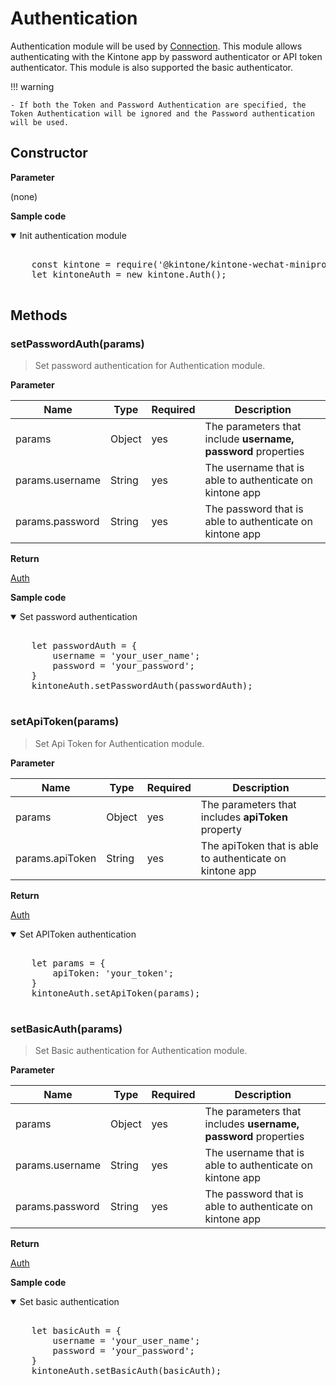 # Authentication

Authentication module will be used by [Connection](../connection).
This module allows authenticating with the Kintone app by password authenticator or API token authenticator. This module is also supported the basic authenticator.

!!! warning

    - If both the Token and Password Authentication are specified, the Token Authentication will be ignored and the Password authentication will be used.

## Constructor

**Parameter**

(none)

**Sample code**

<details class="tab-container" open>
<Summary>Init authentication module</Summary>

<pre class="inline-code">

    const kintone = require('@kintone/kintone-wechat-miniprogram-sdk');
    let kintoneAuth = new kintone.Auth();

</pre>

</details>

## Methods

### setPasswordAuth(params)

> Set password authentication for Authentication module.

**Parameter**

| Name| Type| Required| Description |
| --- | --- | --- | --- |
| params | Object | yes | The parameters that include **username, password** properties
| params.username | String | yes | The username that is able to authenticate on kintone app
| params.password | String | yes | The password that is able to authenticate on kintone app

**Return**

[Auth](../authentication)

**Sample code**

<details class="tab-container" open>
<Summary>Set password authentication</Summary>

<pre class="inline-code">

    let passwordAuth = {
        username = 'your_user_name';
        password = 'your_password';
    }
    kintoneAuth.setPasswordAuth(passwordAuth);

</pre>

</details>

### setApiToken(params)

> Set Api Token for Authentication module.

**Parameter**

| Name| Type| Required| Description |
| --- | --- | --- | --- |
| params | Object | yes | The parameters that includes **apiToken** property 
| params.apiToken | String | yes | The apiToken that is able to authenticate on kintone app

**Return**

[Auth](../authentication)


<details class="tab-container" open>
<Summary>Set APIToken authentication</Summary>

<pre class="inline-code">

    let params = {
        apiToken: 'your_token';
    }
    kintoneAuth.setApiToken(params);

</pre>

</details>

### setBasicAuth(params)

> Set Basic authentication for Authentication module.

**Parameter**

| Name| Type| Required| Description |
| --- | --- | --- | --- |
| params | Object | yes | The parameters that includes **username, password** properties  
| params.username | String | yes | The username that is able to authenticate on kintone app
| params.password | String | yes | The password that is able to authenticate on kintone app

**Return**

[Auth](../authentication)

**Sample code**

<details class="tab-container" open>
<Summary>Set basic authentication</Summary>

<pre class="inline-code">

    let basicAuth = {
        username = 'your_user_name';
        password = 'your_password';
    }
    kintoneAuth.setBasicAuth(basicAuth);
    
</pre>

</details>
